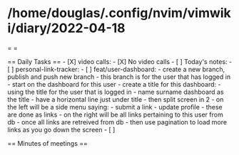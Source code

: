 # /home/douglas/.config/nvim/vimwiki/diary/2022-04-18

=   =

== Daily Tasks ==
        - [X] video calls:
                - [X] No video calls
        - [ ] Today's notes:
                - [ ] personal-link-tracker:
									- [ ] feat/user-dashboard:
										- create a new branch, publish and push new branch
										- this branch is for the user that has logged in
										- start on the dashboard for this user
										- create a title for this dashboard:
											- using the title for the user that is logged in
											- name surname dashboard as the title 
											- have a horizontal line just under title
											- then split screen in 2
											- on the left will be a side menu saying:
												- submit a link
												- update profile
												- these are done as links
											- on the right will be all links pertaining to this user from db
											- once all links are retreived from db
											- then use pagination to load more links as you go down the screen
        - [ ]

== Minutes of meetings ==

